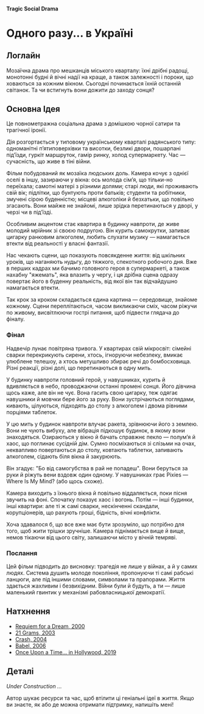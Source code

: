 #### Tragic Social Drama

# Одного разу... в Україні

## Логлайн

Мозаїчна драма про мешканців міського кварталу: їхні дрібні радощі, монотонні будні й вічні надії на краще, а також залежності і пороки, що ховаються за кожним вікном. Сьогодні починається їхній останній світанок. Та чи встигнуть вони дожити до заходу сонця?

## Основна Ідея

Це повнометражна соціальна драма з домішкою чорної сатири та трагічної іронії. 

Дія розгортається у типовому українському кварталі радянського типу: одноманітні п’ятиповерхівки та висотки, безликі двори, пошарпані під’їзди, гуркіт маршруток, гамір ринку, холод супермаркету. Час — сучасність, що живе в тіні війни.

Фільм побудований як мозаїка людських доль. Камера кочує з однієї оселі в іншу, зазираючи у вікна: ось молода сім’я, що тільки-но переїхала; самотні матері з різними долями; старі люди, які проживають свій вік; підлітки, що бунтують проти батьків; студенти та робітники, змучені сірою буденністю; місцеві алкоголіки й безхатьки, що повільно згасають. Вони майже не знайомі, лише зрідка перетинаються у дворі, у черзі чи в під’їзді.

Особливим акцентом стає квартира в будинку навпроти, де живе молодий мрійник зі своєю подругою. Він курить самокрутки, запиває цигарку ранковим алкоголем, любить слухати музику — намагається втекти від реальності у власні фантазії.

Нас чекають сцени, що показують повсякденне життя: від шкільних уроків, що наганяють нудьгу, до тяжкого, спекотного робочого дня. Вже в перших кадрах ми бачимо головного героя в супермаркеті, а також нахабну "яжемать", яка влазить у чергу, і ця дрібна сцена одразу повертає його в буденну реальність, від якої він так відчайдушно намагається втекти.

Так крок за кроком складається єдина картина — середовище, знайоме кожному. Сцени переплітаються, часом викликаючи сміх, часом ріжучи по живому, висвітлюючи гострі питання, щоб підвести глядача до фіналу.

### Фінал

Надвечір лунає повітряна тривога. У квартирах свій мікросвіт: сімейні сварки перекрикують сирени, хтось, ігноруючи небезпеку, вмикає улюблене телешоу, а хтось метушливо збирає речі до бомбосховища. Різні реакції, різні долі, що перетинаються в одну мить.

У будинку навпроти головний герой, у навушниках, курить й вдивляється в небо, проводжаючи останні промені сонця. Його дівчина щось каже, але він не чує. Вона гасить свою цигарку, теж одягає навушники й мовчки бере його за руку. Вони зустрічаються поглядами, кивають, цілуються, підходять до столу з алкоголем і двома рівними порціями таблеток.

У цю мить у будинок навпроти влучає ракета, зрівнюючи його з землею. Вони не чують вибуху, але вібрація підкошує будинок, в якому вони знаходяться. Озираються у вікно й бачать справжнє пекло — полум’я й хаос, що поглинає сусідній дім. Сумно посміхаються зі слізьми на очах, неквапливо повертаються до столу, ковтають таблетки, запивають алкоголем, сідають біля вікна й закурюють.

Він згадує: "Бо від самогубства в рай не попадеш". Вони беруться за руки й ріжуть вени вздовж один одному. У навушниках грає Pixies — Where Is My Mind? (або щось схоже).

Камера виходить з їхнього вікна й повільно віддаляється, поки пісня звучить на фоні. Спочатку показує хаос і вогонь. Потім — інші будинки, інші квартири: але ті ж самі сварки, нескінченні скандали, корупціонерів, що рахують гроші, бідність, вічні конфлікти.

Хоча здавалося б, що все вже має бути зрозуміло, що потрібно для того, щоб жити трішки зручніше. Камера піднімається вище й вище, немов тікаючи від цього світу, залишаючи місто у вічній темряві.

### Послання

Цей фільм підводить до висновку: трагедія не лише у війнах, а й у самих людях. Система душить молоде покоління, пропонуючи ті самі рабські ланцюги, але під іншими словами, символами та прапорами. Життя здається жахливим і безвихідним. Війни були й будуть, а ти — лише маленький гвинтик у механізмі рабовласницької демократії.

## Натхнення

- [Requiem for a Dream, 2000](https://www.imdb.com/title/tt0180093/)
- [21 Grams, 2003](https://www.imdb.com/title/tt0315733/)
- [Crash, 2004](https://www.imdb.com/title/tt0375679/)
- [Babel, 2006](https://www.imdb.com/title/tt0449467/)
- [Once Upon a Time... in Hollywood, 2019](https://www.imdb.com/title/tt7131622/)

## Деталі

*Under Construction …*

Автор шукає ресурси та час, щоб втілити ці геніальні ідеї в життя. Якщо ви знаєте, як або де можна отримати підтримку, напишіть мені!